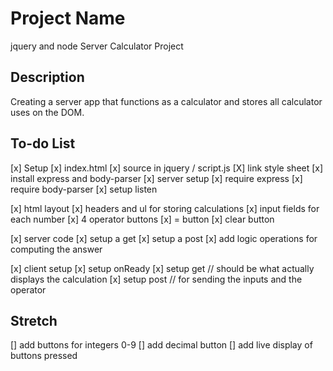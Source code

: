 # Project Name

jquery and node Server Calculator Project

## Description

Creating a server app that functions as a calculator and stores all calculator uses on the DOM.

## To-do List

[x] Setup
    [x] index.html
        [x] source in jquery / script.js
        [X] link style sheet
    [x] install express and body-parser
    [x] server setup
        [x] require express
        [x] require body-parser
        [x] setup listen

[x] html layout
    [x] headers and ul for storing calculations
    [x] input fields for each number
    [x] 4 operator buttons
    [x] = button
    [x] clear button

[x] server code
    [x] setup a get
    [x] setup a post
    [x] add logic operations for computing the answer

[x] client setup
    [x] setup onReady
    [x] setup get // should be what actually displays the calculation
    [x] setup post // for sending the inputs and the operator

## Stretch

[] add buttons for integers 0-9
[] add decimal button
[] add live display of buttons pressed



